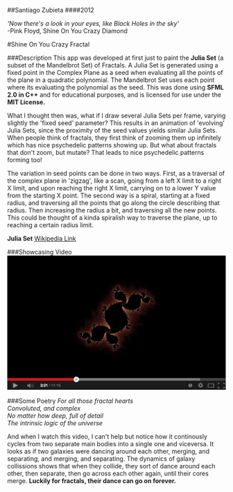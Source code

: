 ##Santiago Zubieta
####2012

*'Now there's a look in your eyes, like Black Holes in the sky'*  
-Pink Floyd, Shine On You Crazy Diamond

#Shine On You Crazy Fractal

###Description
This app was developed at first just to paint the **Julia Set** (a subset of the Mandelbrot Set) of Fractals. A Julia Set is generated using a fixed point in the Complex Plane as a seed when evaluating all the points of the plane in a quadratic polynomial. The Mandelbrot Set uses each point where its evaluating the polynomial as the seed. This was done using **SFML 2.0 in C++** and for educational purposes, and is licensed for use under the **MIT License.**

What I thought then was, what if I draw several Julia Sets per frame, varying slightly the 'fixed seed' parameter? This results in an animation of 'evolving' Julia Sets, since the proximity of the seed values yields similar Julia Sets. When people think of fractals, they first think of zooming them up infinitely which has nice psychedelic patterns showing up. But what about fractals that don't zoom, but mutate? That leads to nice psychedelic patterns forming too!

The variation in seed points can be done in two ways. First, as a traversal of the complex plane in 'zigzag', like a scan, going from a left X limit to a right X limit, and upon reaching the right X limit, carrying on to a lower Y value from the starting X point. The second way is a spiral, starting at a fixed radius, and traversing all the points that go along the circle describing that radius. Then increasing the radius a bit, and traversing all the new points. This could be thought of a kinda spiralish way to traverse the plane, up to reaching a certain radius limit.

**Julia Set** 
[Wikipedia Link](https://en.wikipedia.org/wiki/Julia_set)

###Showcasing Video
[![](https://github.com/Zubieta/Shine_On_You_Crazy_Fractal/blob/master/Screenshots/Screen_Shine.png?raw=true)](https://www.youtube.com/watch?v=-Lhw-qdXUis)

###Some Poetry
*For all those fractal hearts  
Convoluted, and complex  
No matter how deep, full of detail  
The intrinsic logic of the universe*  

And when I watch this video, I can't help but notice how it continously cycles from two separate main bodies into a single one and viceversa. It looks as if two galaxies were dancing around each other, merging, and separating, and merging, and separating. The dynamics of galaxy collissions shows that when they collide, they sort of dance around each other, then separate, then go across each other again, until their cores merge. **Luckily for fractals, their dance can go on forever.**